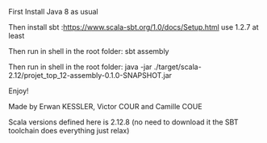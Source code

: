 
First Install Java 8 as usual

Then install sbt :https://www.scala-sbt.org/1.0/docs/Setup.html use 1.2.7 at least

Then run in shell in the root folder: sbt assembly

Then run in shell in the root folder: java -jar ./target/scala-2.12/projet_top_12-assembly-0.1.0-SNAPSHOT.jar

Enjoy!

Made by Erwan KESSLER, Victor COUR and Camille COUE


Scala versions defined here is 2.12.8 (no need to download it the SBT toolchain does everything just relax)